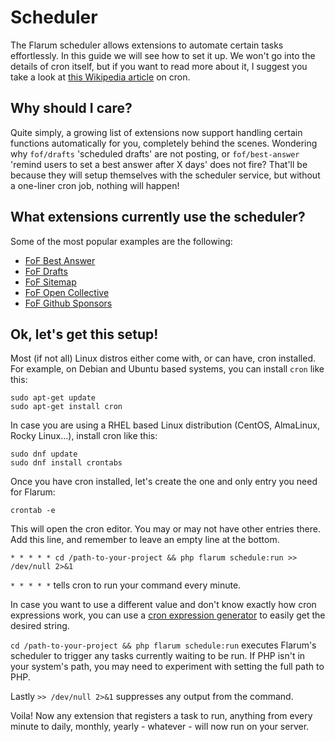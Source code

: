 # Scheduler

The Flarum scheduler allows extensions to automate certain tasks effortlessly. In this guide we will see how to set it up. We won't go into the details of cron itself, but if you want to read more about it, I suggest you take a look at [this Wikipedia article](https://en.wikipedia.org/wiki/Cron) on cron.

## Why should I care?

Quite simply, a growing list of extensions now support handling certain functions automatically for you, completely behind the scenes. Wondering why `fof/drafts` 'scheduled drafts' are not posting, or `fof/best-answer` 'remind users to set a best answer after X days' does not fire? That'll be because they will setup themselves with the scheduler service, but without a one-liner cron job, nothing will happen!

## What extensions currently use the scheduler?

Some of the most popular examples are the following:

- [FoF Best Answer](https://github.com/FriendsOfFlarum/best-answer)
- [FoF Drafts](https://github.com/FriendsOfFlarum/drafts)
- [FoF Sitemap](https://github.com/FriendsOfFlarum/sitemap)
- [FoF Open Collective](https://github.com/FriendsOfFlarum/open-collective)
- [FoF Github Sponsors](https://github.com/FriendsOfFlarum/github-sponsors)

## Ok, let's get this setup!

Most (if not all) Linux distros either come with, or can have, cron installed. For example, on Debian and Ubuntu based systems, you can install `cron` like this:

```
sudo apt-get update
sudo apt-get install cron
```

In case you are using a RHEL based Linux distribution (CentOS, AlmaLinux, Rocky Linux...), install cron like this:

```
sudo dnf update
sudo dnf install crontabs
```

Once you have cron installed, let's create the one and only entry you need for Flarum:

```
crontab -e
```

This will open the cron editor. You may or may not have other entries there. Add this line, and remember to leave an empty line at the bottom.

```
* * * * * cd /path-to-your-project && php flarum schedule:run >> /dev/null 2>&1
```

`* * * * *` tells cron to run your command every minute.

In case you want to use a different value and don't know exactly how cron expressions work, you can use a [cron expression generator](https://crontab.guru) to easily get the desired string.

`cd /path-to-your-project && php flarum schedule:run` executes Flarum's scheduler to trigger any tasks currently waiting to be run. If PHP isn't in your system's path, you may need to experiment with setting the full path to PHP.

Lastly `>> /dev/null 2>&1` suppresses any output from the command.

Voila! Now any extension that registers a task to run, anything from every minute to daily, monthly, yearly - whatever - will now run on your server.
